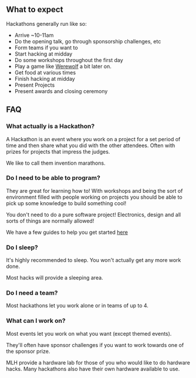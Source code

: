 ## What to expect

Hackathons generally run like so:

* Arrive ~10-11am
* Do the opening talk, go through sponsorship challenges, etc
* Form teams if you want to
* Start hacking at midday
* Do some workshops throughout the first day
* Play a game like [Werewolf](https://en.wikipedia.org/wiki/Werewolf_(social_deduction_game))
a bit later on.
* Get food at various times
* Finish hacking at midday
* Present Projects
* Present awards and closing ceremony 

## FAQ

### What actually is a Hackathon?

A Hackathon is an event where you work on a project for a set period of time
and then share what you did with the other attendees. Often with prizes for
projects that impress the judges.

We like to call them invention marathons.

### Do I need to be able to program?

They are great for learning how to! With workshops and being the sort of
environment filled with people working on projects you should be able to pick
up some knowledge to build something cool!

You don't need to do a pure software project! Electronics, design and all sorts
of things are normally allowed!

We have a few guides to help you get started [here](/index)

### Do I sleep?

It's highly recommended to sleep. You won't actually get any more work done.

Most hacks will provide a sleeping area.

### Do I need a team?

Most hackathons let you work alone or in teams of up to 4.

### What can I work on?

Most events let you work on what you want (except themed events).

They'll often have sponsor challenges if you want to work towards one of the
sponsor prize.

MLH provide a hardware lab for those of you who would like to do hardware hacks. Many hackathons also have their own hardware available to use.
